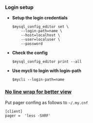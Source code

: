 ### Login setup

- **Setup the login credentials**

    ```
    $mysql_config_editor set \
        --login-path=name \
        --host=localhost \
        --user=localuser \
        --password
    ```

- **Check the config**

    `$mysql_config_editor print --all`

- **Use mycli to login with login-path**

    `$mycli --login-path=name`

### [No line wrap for better view](https://github.com/dbcli/mycli/issues/264#issuecomment-217784090)

Put pager confing as follows to `~/.my.cnf`

```
[client]
pager =  'less -SXRF'
```
